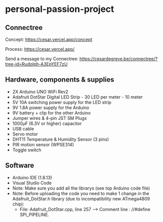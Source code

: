 # personal-passion-project

## Connectree

Concept: https://cesar.vercel.app/concept

Process: https://cesar.vercel.app/

Send a message to my Connectree: https://cesardegreve.be/connectree/?tree-id=Rudolph-A3EpYEF7zU

## Hardware, components & supplies
* 2X Arduino UNO WiFi Rev2
* Adafruit DotStar Digital LED Strip - 30 LED per meter - 10 meter
* 5V 10A switching power supply for the LED strip
* 9V 1.8A power supply for the Arduino
* 9V battery + clip for the other Arduino
* Jumper wires & 4-pin JST SM Plugs
* 1000µF (6.3V or higher) capacitor
* USB cable
* Servo motor
* DHT11 Temperature & Humidity Sensor (3 pins)
* PIR motion sensor (WPSE314)
* Toggle switch

## Software
* Arduino IDE (1.8.13)
* Visual Studio Code
* Note: Make sure you add all the librarys (see top Arduino code file)
* Note: Before uploading the code you need to make 1 change in the Adafruit_DotStar.h library (due to incompatibility new ATmega4809 chip): 
    * File: Adafruit_DotStar.cpp, line 257 --> Comment line : //#define SPI_PIPELINE.